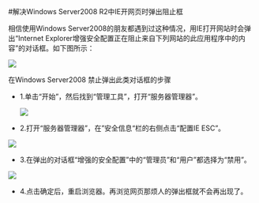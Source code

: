 <!-- --- tag: 云主机 faq Win2008 IE 独立服务器 -->

<!-- --- title: 解决Windows Server2008 R2中IE开网页时弹出阻止框  -->
#解决Windows Server2008 R2中IE开网页时弹出阻止框 


相信使用Windows Server2008的朋友都遇到过这种情况，用IE打开网站时会弹出“Internet Explorer增强安全配置正在阻止来自下列网站的此应用程序中的内容”的对话框。如下图所示：


![](http://i3.minus.com/iHwVX1n7QPeGO.png)


在Windows Server2008 禁止弹出此类对话框的步骤

* 1.单击“开始”，然后找到“管理工具”，打开“服务器管理器”。
 
  ![](http://i4.minus.com/i8qEQukOr3vVO.png)

* 2.打开“服务器管理器”，在”安全信息“栏的右侧点击“配置IE ESC”。
 
 ![](http://i5.minus.com/iM6KzTLJfkBrO.png)

* 3.在弹出的对话框“增强的安全配置”中的“管理员”和“用户”都选择为“禁用”。

 ![](http://i5.minus.com/i89rLE9xMlpUJ.png)

* 4.点击确定后，重启浏览器。再浏览网页那烦人的弹出框就不会再出现了。